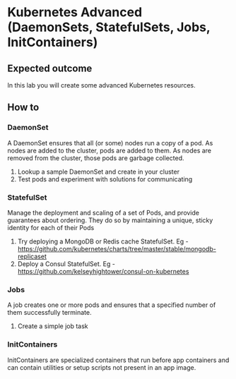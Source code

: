 # Kubernetes Advanced (DaemonSets, StatefulSets, Jobs, InitContainers)

## Expected outcome

In this lab you will create some advanced Kubernetes resources.

## How to

### DaemonSet

A DaemonSet ensures that all (or some) nodes run a copy of a pod. As nodes are added to the cluster, pods are added to them. As nodes are removed from the cluster, those pods are garbage collected.

1. Lookup a sample DaemonSet and create in your cluster
2. Test pods and experiment with solutions for communicating

### StatefulSet

Manage the deployment and scaling of a set of Pods, and provide guarantees about ordering. They do so by maintaining a unique, sticky identity for each of their Pods

1. Try deploying a MongoDB or Redis cache StatefulSet. Eg - https://github.com/kubernetes/charts/tree/master/stable/mongodb-replicaset 
2. Deploy a Consul StatefulSet. Eg - https://github.com/kelseyhightower/consul-on-kubernetes 

### Jobs

A job creates one or more pods and ensures that a specified number of them successfully terminate.

1. Create a simple job task

### InitContainers

InitContainers are specialized containers that run before app containers and can contain utilities or setup scripts not present in an app image.

